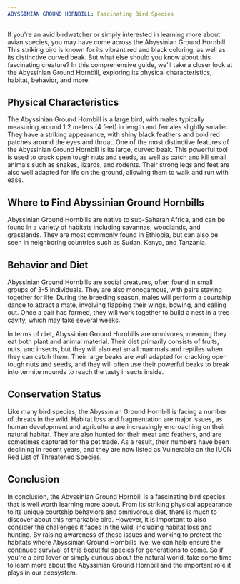 ```yaml
---
ABYSSINIAN GROUND HORNBILL: Fascinating Bird Species
---
```

If you're an avid birdwatcher or simply interested in learning more about avian species, you may have come across the Abyssinian Ground Hornbill. This striking bird is known for its vibrant red and black coloring, as well as its distinctive curved beak. But what else should you know about this fascinating creature? In this comprehensive guide, we'll take a closer look at the Abyssinian Ground Hornbill, exploring its physical characteristics, habitat, behavior, and more.

## Physical Characteristics

The Abyssinian Ground Hornbill is a large bird, with males typically measuring around 1.2 meters (4 feet) in length and females slightly smaller. They have a striking appearance, with shiny black feathers and bold red patches around the eyes and throat. One of the most distinctive features of the Abyssinian Ground Hornbill is its large, curved beak. This powerful tool is used to crack open tough nuts and seeds, as well as catch and kill small animals such as snakes, lizards, and rodents. Their strong legs and feet are also well adapted for life on the ground, allowing them to walk and run with ease.

## Where to Find Abyssinian Ground Hornbills

Abyssinian Ground Hornbills are native to sub-Saharan Africa, and can be found in a variety of habitats including savannas, woodlands, and grasslands. They are most commonly found in Ethiopia, but can also be seen in neighboring countries such as Sudan, Kenya, and Tanzania.

## Behavior and Diet

Abyssinian Ground Hornbills are social creatures, often found in small groups of 3-5 individuals. They are also monogamous, with pairs staying together for life. During the breeding season, males will perform a courtship dance to attract a mate, involving flapping their wings, bowing, and calling out. Once a pair has formed, they will work together to build a nest in a tree cavity, which may take several weeks.

In terms of diet, Abyssinian Ground Hornbills are omnivores, meaning they eat both plant and animal material. Their diet primarily consists of fruits, nuts, and insects, but they will also eat small mammals and reptiles when they can catch them. Their large beaks are well adapted for cracking open tough nuts and seeds, and they will often use their powerful beaks to break into termite mounds to reach the tasty insects inside.

## Conservation Status

Like many bird species, the Abyssinian Ground Hornbill is facing a number of threats in the wild. Habitat loss and fragmentation are major issues, as human development and agriculture are increasingly encroaching on their natural habitat. They are also hunted for their meat and feathers, and are sometimes captured for the pet trade. As a result, their numbers have been declining in recent years, and they are now listed as Vulnerable on the IUCN Red List of Threatened Species.

## Conclusion

In conclusion, the Abyssinian Ground Hornbill is a fascinating bird species that is well worth learning more about. From its striking physical appearance to its unique courtship behaviors and omnivorous diet, there is much to discover about this remarkable bird. However, it is important to also consider the challenges it faces in the wild, including habitat loss and hunting. By raising awareness of these issues and working to protect the habitats where Abyssinian Ground Hornbills live, we can help ensure the continued survival of this beautiful species for generations to come. So if you're a bird lover or simply curious about the natural world, take some time to learn more about the Abyssinian Ground Hornbill and the important role it plays in our ecosystem.